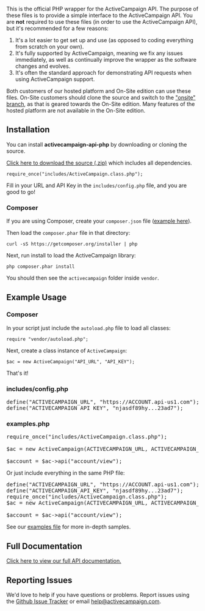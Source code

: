 This is the official PHP wrapper for the ActiveCampaign API. The purpose of these files is to provide a simple interface to the ActiveCampaign API. You are **not** required to use these files (in order to use the ActiveCampaign API), but it's recommended for a few reasons:

1. It's a lot easier to get set up and use (as opposed to coding everything from scratch on your own).
2. It's fully supported by ActiveCampaign, meaning we fix any issues immediately, as well as continually improve the wrapper as the software changes and evolves.
3. It's often the standard approach for demonstrating API requests when using ActiveCampaign support.

Both customers of our hosted platform and On-Site edition can use these files. On-Site customers should clone the source and switch to the <a href="https://github.com/ActiveCampaign/activecampaign-api-php/tree/onsite">"onsite" branch</a>, as that is geared towards the On-Site edition. Many features of the hosted platform are not available in the On-Site edition.

## Installation

You can install **activecampaign-api-php** by downloading or cloning the source.

[Click here to download the source (.zip)](/zipball/master) which includes all dependencies.

`require_once("includes/ActiveCampaign.class.php");`

Fill in your URL and API Key in the `includes/config.php` file, and you are good to go!

### Composer

If you are using Composer, create your `composer.json` file ([example here](examples-composer/composer.json)).

Then load the `composer.phar` file in that directory:

`curl -sS https://getcomposer.org/installer | php`

Next, run install to load the ActiveCampaign library:

`php composer.phar install`

You should then see the `activecampaign` folder inside `vendor`.

## Example Usage

### Composer

In your script just include the `autoload.php` file to load all classes:

`require "vendor/autoload.php";`

Next, create a class instance of `ActiveCampaign`:

`$ac = new ActiveCampaign("API_URL", "API_KEY");`

That's it!

### includes/config.php

<pre>
define("ACTIVECAMPAIGN_URL", "https://ACCOUNT.api-us1.com");
define("ACTIVECAMPAIGN_API_KEY", "njasdf89hy...23ad7");
</pre>

### examples.php

<pre>
require_once("includes/ActiveCampaign.class.php");

$ac = new ActiveCampaign(ACTIVECAMPAIGN_URL, ACTIVECAMPAIGN_API_KEY);

$account = $ac->api("account/view");
</pre>

Or just include everything in the same PHP file:

<pre>
define("ACTIVECAMPAIGN_URL", "https://ACCOUNT.api-us1.com");
define("ACTIVECAMPAIGN_API_KEY", "njasdf89hy...23ad7");
require_once("includes/ActiveCampaign.class.php");
$ac = new ActiveCampaign(ACTIVECAMPAIGN_URL, ACTIVECAMPAIGN_API_KEY);

$account = $ac->api("account/view");
</pre>

See our [examples file](examples.php) for more in-depth samples.

## Full Documentation

[Click here to view our full API documentation.](http://activecampaign.com/api)

## Reporting Issues

We'd love to help if you have questions or problems. Report issues using the [Github Issue Tracker](/issues) or email help@activecampaign.com.